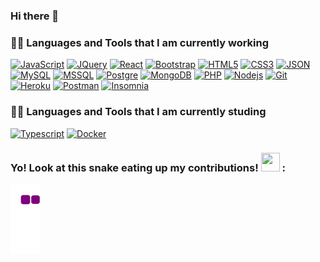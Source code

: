 ### Hi there 👋

### 👨‍💻 Languages and Tools that I am currently working

[![JavaScript](https://img.shields.io/badge/JavaScript-323330?style=for-the-badge&logo=javascript&logoColor=F7DF1E&link=https://github.com/ricardotavaresit)](https://github.com/ricardotavaresit) 
[![JQuery](https://img.shields.io/badge/jQuery-0769AD?style=for-the-badge&logo=jquery&logoColor=white&link=https://github.com/ricardotavaresit)](https://github.com/ricardotavaresit) 
[![React](https://img.shields.io/badge/React-20232A?style=for-the-badge&logo=react&logoColor=61DAFB&link=https://github.com/ricardotavaresit)](https://github.com/ricardotavaresit) 
[![Bootstrap](https://img.shields.io/badge/Bootstrap-563D7C?style=for-the-badge&logo=bootstrap&logoColor=white&link=https://github.com/ricardotavaresit)](https://github.com/ricardotavaresit) 
[![HTML5](https://img.shields.io/badge/HTML5-E34F26?style=for-the-badge&logo=html5&logoColor=white&link=https://github.com/ricardotavaresit)](https://github.com/ricardotavaresit) 
[![CSS3](https://img.shields.io/badge/CSS3-1572B6?style=for-the-badge&logo=css3&logoColor=white&link=https://github.com/ricardotavaresit)](https://github.com/ricardotavaresit) 
[![JSON](https://img.shields.io/badge/json-5E5C5C?style=for-the-badge&logo=json&logoColor=white&link=https://github.com/ricardotavaresit)](https://github.com/ricardotavaresit)
[![MySQL](https://img.shields.io/badge/MySQL-00000F?style=for-the-badge&logo=mysql&logoColor=white&link=https://github.com/ricardotavaresit)](https://github.com/ricardotavaresit)
[![MSSQL](https://img.shields.io/badge/Microsoft%20SQL%20Server-CC2927?style=for-the-badge&logo=microsoft%20sql%20server&logoColor=white&link=https://github.com/ricardotavaresit)](https://github.com/ricardotavaresit)
[![Postgre](https://img.shields.io/badge/PostgreSQL-316192?style=for-the-badge&logo=postgresql&logoColor=white&link=https://github.com/ricardotavaresit)](https://github.com/ricardotavaresit)
[![MongoDB](https://img.shields.io/badge/MongoDB-4EA94B?style=for-the-badge&logo=mongodb&logoColor=white&link=https://github.com/ricardotavaresit)](https://github.com/ricardotavaresit)
[![PHP](https://img.shields.io/badge/PHP-777BB4?style=for-the-badge&logo=php&logoColor=white&link=https://github.com/ricardotavaresit)](https://github.com/ricardotavaresit)
[![Nodejs](https://img.shields.io/badge/Node.js-339933?style=for-the-badge&logo=nodedotjs&logoColor=white&link=https://github.com/ricardotavaresit)](https://github.com/ricardotavaresit) 
[![Git](https://img.shields.io/badge/Git-F05032?style=for-the-badge&logo=git&logoColor=white&link=https://github.com/ricardotavaresit)](https://github.com/ricardotavaresit) 
[![Heroku](https://img.shields.io/badge/Heroku-430098?style=for-the-badge&logo=heroku&logoColor=white&link=https://github.com/ricardotavaresit)](https://github.com/ricardotavaresit) 
[![Postman](https://img.shields.io/badge/Postman-FF6C37?style=for-the-badge&logo=Postman&logoColor=white&link=https://github.com/ricardotavaresit)](https://github.com/ricardotavaresit) 
[![Insomnia](https://img.shields.io/badge/Insomnia-5849be?style=for-the-badge&logo=Insomnia&logoColor=white&link=https://github.com/ricardotavaresit)](https://github.com/ricardotavaresit) 








### 👨‍💻 Languages and Tools that I am currently studing 
[![Typescript](https://img.shields.io/badge/TypeScript-007ACC?style=for-the-badge&logo=typescript&logoColor=white&link=https://github.com/ricardotavaresit)](https://github.com/ricardotavaresit)
[![Docker](https://img.shields.io/badge/Docker-2CA5E0?style=for-the-badge&logo=docker&logoColor=white&link=https://github.com/ricardotavaresit)](https://github.com/ricardotavaresit)



### Yo! Look at this snake eating up my contributions! <img src= "https://c.tenor.com/BczFoyx41WoAAAAj/swallowed-the-mighty-ones.gif" width= "30" height= "30">  :

![snake gif](https://github.com/AvidCoder101/AvidCoder101/blob/output/github-contribution-grid-snake.gif)
